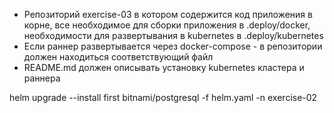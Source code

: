 * Репозиторий exercise-03 в котором содержится код приложения в корне, все необходимое для сборки приложения в .deploy/docker, необходимости для развертывания в kubernetes в .deploy/kubernetes
* Если раннер развертывается через docker-compose - в репозитории должен находиться соответствующий файл
* README.md должен описывать установку kubernetes кластера и раннера

helm upgrade --install first bitnami/postgresql -f helm.yaml -n exercise-02
